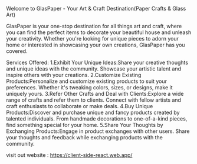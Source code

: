 Welcome to GlasPaper - Your Art & Craft Destination(Paper Crafts & Glass Art) 

GlasPaper is your one-stop destination for all things art and craft, where you can find the perfect items to decorate your beautiful house and unleash your creativity. Whether you're looking for unique pieces to adorn your home or interested in showcasing your own creations, GlasPaper has you covered.

Services Offered:
1.Exhibit Your Unique Ideas:Share your creative thoughts and unique ideas with the community. Showcase your artistic talent and inspire others with your creations.
2.Customize Existing Products:Personalize and customize existing products to suit your preferences. Whether it's tweaking colors, sizes, or designs, make it uniquely yours.
3.Refer Other Crafts and Deal with Clients:Explore a wide range of crafts and refer them to clients. Connect with fellow artists and craft enthusiasts to collaborate or make deals.
4.Buy Unique Products:Discover and purchase unique and fancy products created by talented individuals. From handmade decorations to one-of-a-kind pieces, find something special for your home.
5.Share Your Thoughts by Exchanging Products:Engage in product exchanges with other users. Share your thoughts and feedback while exchanging products with the community.

visit out website : https://client-side-react.web.app/
